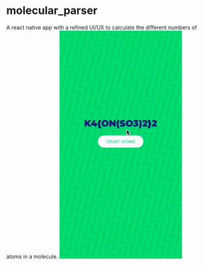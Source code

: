 # molecular_parser
A react native app with a refined UI/UX to calculate the different numbers of atoms in a molecule.
![](./demo/demo.gif)

